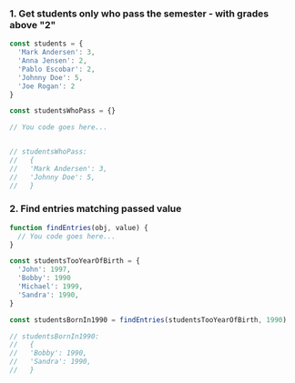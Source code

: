 ### 1. Get students only who pass the semester - with grades above "2"
```js
const students = {
  'Mark Andersen': 3,
  'Anna Jensen': 2,
  'Pablo Escobar': 2,
  'Johnny Doe': 5,
  'Joe Rogan': 2
}

const studentsWhoPass = {}

// You code goes here...


// studentsWhoPass:
//   {
//   'Mark Andersen': 3,
//   'Johnny Doe': 5,
//   }
```

### 2. Find entries matching passed value
```js
function findEntries(obj, value) {
  // You code goes here...
}

const studentsTooYearOfBirth = {
  'John': 1997,
  'Bobby': 1990
  'Michael': 1999,
  'Sandra': 1990,
}

const studentsBornIn1990 = findEntries(studentsTooYearOfBirth, 1990)

// studentsBornIn1990:
//   {
//   'Bobby': 1990,
//   'Sandra': 1990,
//   }
```
